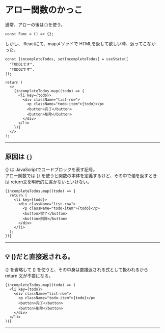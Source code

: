# アロー関数のかっこ
通常、アローの後は`{}`を使う。
~~~
const Func = () => {};
~~~

しかし、 Reactにて、mapメソッドで HTMLを返して欲しい時、返ってこなかった。
~~~
const [incompleteTodos, setIncompleteTodos] = useState([
  "TODO1です",
  "TODO2です",
]);

return (
  <>
    {incompleteTodos.map((todo) => {
      <li key={todo}>
        <div className="list-row">
          <p className="todo-item">{todo}</p>
          <button>完了</button>
          <button>削除</button>
        </div>
      </li>
    })}
  </>
);
~~~
***

## 原因は `{}`
{} は JavaScriptでコードブロックを表す記号。  
アロー関数では {} を使うと関数の本体を定義するけど、その中で値を返すときは return文を明示的に書かないといけない。
~~~
{incompleteTodos.map((todo) => {
  return (
    <li key={todo}>
      <div className="list-row">
        <p className="todo-item">{todo}</p>
        <button>完了</button>
        <button>削除</button>
      </div>
    </li>
  );
})}
~~~
***

## 💡 ()だと直接返される。
{} を省略して () を使うと、その中身は直接返される式として扱われるから return 文が不要になる。
~~~
{incompleteTodos.map((todo) => (
  <li key={todo}>
    <div className="list-row">
      <p className="todo-item">{todo}</p>
      <button>完了</button>
      <button>削除</button>
    </div>
  </li>
))}
~~~
***
